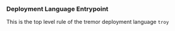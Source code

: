 ### Deployment Language Entrypoint

This is the top level rule of the tremor deployment language `troy`

